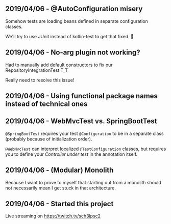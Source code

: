 ## 2019/04/06 - @AutoConfiguration misery
Somehow tests are loading beans defined in separate configuration classes.

We'll try to use JUnit instead of kotlin-test to get that fixed. :pray:

## 2019/04/06 - No-arg plugin not working?
Had to manually add default constructors to fix our RepositoryIntegrationTest T_T

Really need to resolve this issue!

## 2019/04/06 - Using functional package names instead of technical ones

## 2019/04/06 - WebMvcTest vs. SpringBootTest
`@SpringBootTest` requires your test `@Configuration` to be in a separate class (probably because of initialization order).

`@WebMvcTest` can interpret localized `@TestConfiguration` classes, but requires you to define your _Controller under test_ in the annotation itself.

## 2019/04/06 - (Modular) Monolith
Because I want to prove to myself that starting out from a monolith should not necessarily mean I get stuck in that architecture.

## 2019/04/06 - Started this project
Live streaming on https://twitch.tv/sch3lpsc2